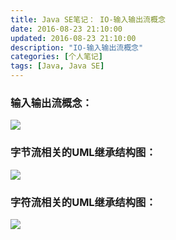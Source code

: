```yaml
---
title: Java SE笔记： IO-输入输出流概念
date: 2016-08-23 21:10:00
updated: 2016-08-23 21:10:00
description: "IO-输入输出流概念"
categories: [个人笔记]
tags: [Java, Java SE]
---
```


### 输入输出流概念：
![](/images/javase_33.png)

### 字节流相关的UML继承结构图：
![](/images/javase_34.png)

### 字符流相关的UML继承结构图：
![](/images/javase_35.png)